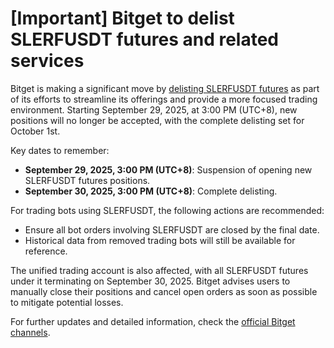 # [Important] Bitget to delist SLERFUSDT futures and related services

Bitget is making a significant move by [delisting SLERFUSDT futures](https://chain-base.xyz/important-bitget-to-delist-slerfusdt-futures-and-related-services) as part of its efforts to streamline its offerings and provide a more focused trading environment. Starting September 29, 2025, at 3:00 PM (UTC+8), new positions will no longer be accepted, with the complete delisting set for October 1st.

Key dates to remember:
- **September 29, 2025, 3:00 PM (UTC+8)**: Suspension of opening new SLERFUSDT futures positions.
- **September 30, 2025, 3:00 PM (UTC+8)**: Complete delisting.

For trading bots using SLERFUSDT, the following actions are recommended:
- Ensure all bot orders involving SLERFUSDT are closed by the final date.
- Historical data from removed trading bots will still be available for reference.

The unified trading account is also affected, with all SLERFUSDT futures under it terminating on September 30, 2025. Bitget advises users to manually close their positions and cancel open orders as soon as possible to mitigate potential losses.

For further updates and detailed information, check the [official Bitget channels](https://www.bitget.com/support).